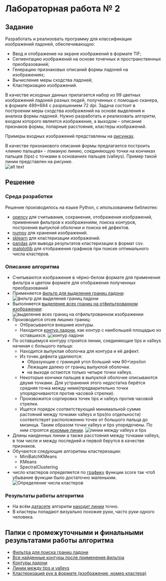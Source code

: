 # Лабораторная работа № 2
## Задание
Разработать и реализовать программу для классификации изображений ладоней,
обеспечивающую:
- Ввод и отображение на экране изображений в формате TIF;
- Сегментацию изображений на основе точечных и пространственных
преобразований;
- Генерацию признаковых описаний формы ладоней на изображениях;
- Вычисление меры сходства ладоней;
- Кластеризацию изображений.

В качестве исходных данных прилагается набор из 99 цветных изображений ладоней
разных людей, полученных с помощью сканера, в формате 489×684 с разрешением 72 dpi.
Задача состоит в построении меры сходства изображений на основе выделения и анализа
формы ладоней. Нужно разработать и реализовать алгоритм, входом которого является
изображение, а выходом – описание признаков формы, попарные расстояния, кластеры
изображений.

Примеры входных изображений представлены на [рисунках](./training/).

В качестве признакового описания формы предлагается построить «линию пальцев» -
ломаную линию, соединяющую точки на кончиках пальцев (tips) с точками в основаниях
пальцев (valleys). Пример такой линии представлен на рисунке.
<br>![alt text](./Result_lines/006.tif_lines.jpg "Dozen_0.bmp")

## Решение
### Среда разработки
Решение производилось на языке Python, с ипользованием библиотек:
- [opencv](http://opencv.org/) для считывания, сохранения, отображения изображений, применения фильтров к изображениям, поиска контуров, построения выпуклой оболочки и поиска её дефектов.
- [numpy](http://www.numpy.org/) для хранения изображений.
- [sklearn](http://scikit-learn.org/) для кластеризации изображений.
- [pandas](http://pandas.pydata.org/) для вывода результатов кластеризации в формат csv.
- [matplotlib](http://matplotlib.org/) для отображения графиков при поиске оптимального числа кластеров. 

### Описание алгоритма
- Считываются изображения в чёрно-белом формате для применения фильтра и цветом формате для отображения полученных преобразований
- Применяется [фильтр для выделения границ ладони](./Edges/):  ![фильтр для выделения границ ладони](./Edges/find_edges_.tif_0.jpg "фильтр для выделения границ ладони")
- Выполняется [выделение всех границ на отфильтрованном изображении](./Contours_all/): ![выделение всех границ на отфильтрованном изображении](./Contours_all/008.tif_contours.jpg "выделение всех границ на отфильтрованном изображении")
- Производится отсев лишних границ:
  - Отбрасываются внешние контуры. 
  - Находится [контур ладони](./Contours_main/), как контур с наибольшей площадью из оставшихся. ![контур ладони](./Contours_main/008.tif_contours.jpg "контур ладони")
- По оставшемуся контуру строятся линии, соединяющие tips и valleys начиная с большого пальца:
  - Находится выпуклая оболочка для контура и её дефект.
  - Из точек дефекта удаляются:
    - Образующие с границей угол больший чем 90+\epsilon
    - Лежащие далеко от границ выпуклой оболочки.
    - на выходе остаются только четыре точки valleys.
  - Некоторые кончики пальцев в выпуклой оболочке описываются двумя точками. Для устранения этого недостатка берётся средняя точка между ними(предварительно точки упорядочиваются против часовой стрелки).
  - Произвожится сортировка точек tips и valleys против часовой стрелки.
  - Ищется порядок соответствующий минимальной сумме растояний между точками valleys и tips(по отдельности) соответствует расположению точек от большого пальца до мизинца. Таким образом точки valleys и tips упорядочены. По ним строятся [искомые линии](./Result_lines/). ![линии между valleys и tips](./Result_lines/008.tif_lines.jpg "линии между valleys и tips")
- Длины наиденных линии а также расстояния между точками valleys, в том числе и между последней и первой берутся в качестве признаков.
- Обучаются следующие алгоритмы кластеризации:
  - MiniBatchKMeans
  - KMeans
  - SpectralClustering
- число кластеров определяется по [графику](./Clustering/Graphs) функции score так чтоб убывание функции было достаточно маленьким. ![Определение числа кластеров](./Clustering/Graphs/KMeans.png "Определение числа кластеров")

### Результаты работы алгоритма
- На всём [датасете](./training/) алгоритм [находит линии](./Result_lines/) точно.
- В кластеры попадают визуально похожие руки, часто руки одного человека.

## Папки с промежуточными и финальными результатами работы алгоритма
- [Фильтра для поиска границ ладони](./Edges/)
- [Все найденные контуры после применения фильтра](./Contours_all/)
- [Контуры ладони](./Contours_main/)
- [Линии между tips и valleys](./Result_lines/)
- [Кластеризация рук в формате (изображение, номер кластера)](./Clustering/)


